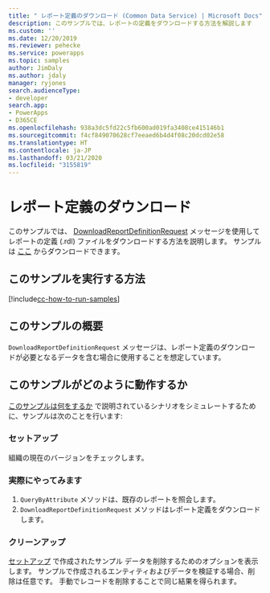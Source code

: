 ```yaml
---
title: " レポート定義のダウンロード (Common Data Service) | Microsoft Docs"
description: このサンプルでは、レポートの定義をダウンロードする方法を解説します
ms.custom: ''
ms.date: 12/20/2019
ms.reviewer: pehecke
ms.service: powerapps
ms.topic: samples
author: JimDaly
ms.author: jdaly
manager: ryjones
search.audienceType:
- developer
search.app:
- PowerApps
- D365CE
ms.openlocfilehash: 938a3dc5fd22c5fb600ad019fa3408ce415146b1
ms.sourcegitcommit: f4cf849070628cf7eeaed6b4d4f08c20dcd02e58
ms.translationtype: HT
ms.contentlocale: ja-JP
ms.lasthandoff: 03/21/2020
ms.locfileid: "3155819"
---
```

# <a name="download-report-definition"></a>レポート定義のダウンロード

このサンプルでは、 [DownloadReportDefinitionRequest](https://docs.microsoft.com/dotnet/api/microsoft.crm.sdk.messages.downloadreportdefinitionrequest?view=dynamics-general-ce-9) メッセージを使用してレポートの定義 (.rdl) ファイルをダウンロードする方法を説明します。 サンプルは [ここ](https://github.com/microsoft/PowerApps-Samples/tree/master/cds/orgsvc/C%23/DownloadReportDefinition) からダウンロードできます。

## <a name="how-to-run-this-sample"></a>このサンプルを実行する方法

[!include[cc-how-to-run-samples](../../includes/cc-how-to-run-samples.md)]

## <a name="what-this-sample-does"></a>このサンプルの概要

`DownloadReportDefinitionRequest` メッセージは、レポート定義のダウンロードが必要となるデータを含む場合に使用することを想定しています。

## <a name="how-this-sample-works"></a>このサンプルがどのように動作するか

[このサンプルは何をするか](#what-this-sample-does) で説明されているシナリオをシミュレートするために、サンプルは次のことを行います:

### <a name="setup"></a>セットアップ

組織の現在のバージョンをチェックします。

### <a name="demonstrate"></a>実際にやってみます

1. `QueryByAttribute` メソッドは、既存のレポートを照会します。
2. `DownloadReportDefinitionRequest` メソッドはレポート定義をダウンロードします。

### <a name="clean-up"></a>クリーンアップ

[セットアップ](#setup) で作成されたサンプル データを削除するためのオプションを表示します。 サンプルで作成されるエンティティおよびデータを検証する場合、削除は任意です。 手動でレコードを削除することで同じ結果を得られます。